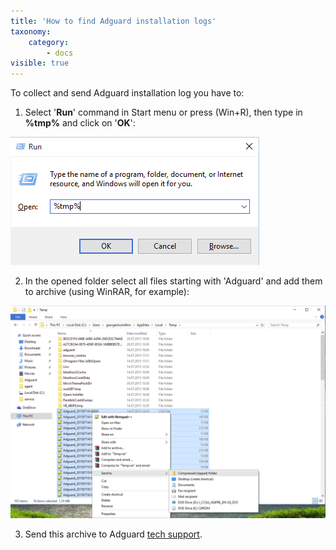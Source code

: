 ```yaml
---
title: 'How to find Adguard installation logs'
taxonomy:
    category:
        - docs
visible: true
---
```


To collect and send Adguard installation log you have to:

1. Select '**Run**' command in Start menu or press (Win+R), then type in **%tmp%** and click on '**OK**':

![](winr.png)

2. In the opened folder select all files starting with 'Adguard' and add them to archive (using WinRAR, for example):

![](tmp_en.png)

3. Send this archive to Adguard [tech support](mailto:support@adguard.com).